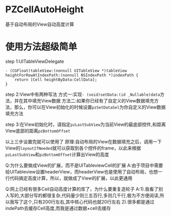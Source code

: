 # PZCellAutoHeight
基于自动布局的View自动高度计算

# 使用方法超级简单
step 1:UITableViewDelegate

```object-c
- (CGFloat)tableView:(nonnull UITableView *)tableView heightForRowAtIndexPath:(nonnull NSIndexPath *)indexPath {
    return [Cell heightByData:CellData];
}
```
step 2:View中有两种写法
方式一:实现`- (void)setData:(id _Nullable)data`方法，并在其中填充View数据
方法二:如果你已经有了自定义的View数据填充方法，那么，你可以在View初始化的时候设置`pzSetDataSel`为你自定义的View数据填充方法

step 3:在View初始化时，请指定`pzLastSubView`为当前View的最底部控件,和距离View底部的距离`pzBottomOffset`

以上三步设置完就可以使用了
原理:自动布局的View在数据填充之后，调用一下View的`layoutIfNeeded`就可以获取到各个控件的frame，以此来根据`pzLastSubView`和`pzBottomOffset`计算出View的高度

Q:为什么要做成View的扩展，而不是UITableviewCell的扩展
A:由于项目中需要给UITableview设置headerView，而headerView也是使用了自动布局，也想一行代码搞定高度计算，所以，就做成了View的扩展，以此更通用

Q:网上已经有很多Cell自动高度计算的库了，为什么要重复造轮子
A:1).我看了别人写的,大部分写的都很复杂,代码量少则三五百行,多则几千行,极为不方便阅读,所以我写了这个,只有200行左右,其中核心代码也就20行左右
  2).很多都是通过indePath去缓存Cell高度,而我是通过数据+cell去缓存

